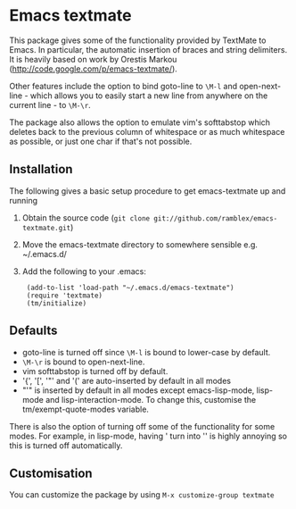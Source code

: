 Emacs textmate
==============

This package gives some of the functionality provided by TextMate to Emacs.
In particular, the automatic insertion of braces and string delimiters. It is
heavily based on work by Orestis Markou 
(http://code.google.com/p/emacs-textmate/).

Other features include the option to bind goto-line to `\M-l` and
open-next-line - which allows you to easily start a new line from anywhere on
the current line - to `\M-\r`.

The package also allows the option to emulate vim's softtabstop which deletes
back to the previous column of whitespace or as much whitespace as possible, or
just one char if that's not possible.

Installation
------------

The following gives a basic setup procedure to get emacs-textmate up and running

1. Obtain the source code (`git clone git://github.com/ramblex/emacs-textmate.git`)
2. Move the emacs-textmate directory to somewhere sensible e.g. ~/.emacs.d/
3. Add the following to your .emacs:

        (add-to-list 'load-path "~/.emacs.d/emacs-textmate")
        (require 'textmate)
        (tm/initialize)


Defaults
--------

- goto-line is turned off since `\M-l` is bound to lower-case by
  default.  
- `\M-\r` is bound to open-next-line.
- vim softtabstop is turned off by default.
- '{', '[', '"' and '(' are auto-inserted by default in all modes
-  "'" is inserted by default in all modes except emacs-lisp-mode, lisp-mode
   and lisp-interaction-mode. To change this, customise the 
   tm/exempt-quote-modes variable.

There is also the option of turning off some of the functionality for some 
modes. For example, in lisp-mode, having ' turn into '' is highly annoying
so this is turned off automatically.

Customisation
-------------

You can customize the package by using `M-x customize-group textmate`
